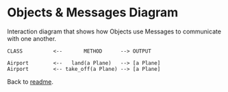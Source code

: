 # Objects & Messages Diagram

Interaction diagram that shows how Objects use Messages to communicate with one another.
```
CLASS          <--       METHOD      --> OUTPUT

Airport        <--   land(a Plane)   --> [a Plane]
Airport        <-- take_off(a Plane) --> [a Plane]
```
Back to [readme](README.md).
